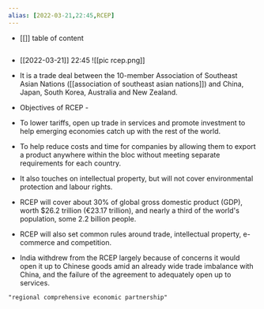 ```yaml
---
alias: [2022-03-21,22:45,RCEP]
---
```

- [[]]
table of content
```toc
```

- [[2022-03-21]] 22:45
![[pic rcep.png]]

- It is a trade deal between the 10-member Association of Southeast Asian Nations ([[association of southeast asian nations]]) and China, Japan, South Korea, Australia and New Zealand.
- Objectives of RCEP -
- To lower tariffs, open up trade in services and promote investment to help emerging economies catch up with the rest of the world.
- To help reduce costs and time for companies by allowing them to export a product anywhere within the bloc without meeting separate requirements for each country.
- It also touches on intellectual property, but will not cover environmental protection and labour rights.
- RCEP will cover about 30% of global gross domestic product (GDP), worth $26.2 trillion (€23.17 trillion), and nearly a third of the world's population, some 2.2 billion people.
- RCEP will also set common rules around trade, intellectual property, e-commerce and competition.
- India withdrew from the RCEP largely because of concerns it would open it up to Chinese goods amid an already wide trade imbalance with China, and the failure of the agreement to adequately open up to services.
```query
"regional comprehensive economic partnership"
```
